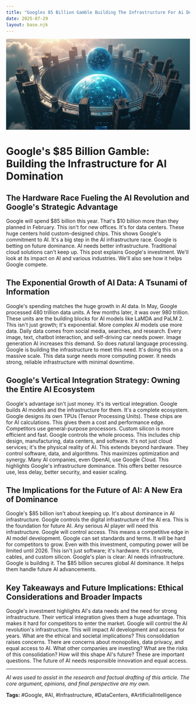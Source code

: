 ```yaml
---
title: "Googles 85 Billion Gamble Building The Infrastructure For Ai Domination"
date: 2025-07-29
layout: base.njk
---
```

![ALT-TEXT Placeholder](/images/20250729-title-googles-a_img.png)

# Google's $85 Billion Gamble: Building the Infrastructure for AI Domination

## The Hardware Race Fueling the AI Revolution and Google's Strategic Advantage

Google will spend $85 billion this year. That's $10 billion more than they planned in February.  This isn't for new offices. It's for data centers. These huge centers hold custom-designed chips.  This shows Google's commitment to AI.  It's a big step in the AI infrastructure race. Google is betting on future dominance. AI needs better infrastructure.  Traditional cloud solutions can't keep up. This post explains Google's investment. We'll look at its impact on AI and various industries.  We'll also see how it helps Google compete.

## The Exponential Growth of AI Data: A Tsunami of Information

Google's spending matches the huge growth in AI data. In May, Google processed 480 trillion data units. A few months later, it was over 980 trillion.  These units are the building blocks for AI models like LaMDA and PaLM 2. This isn't just growth; it's exponential.  More complex AI models use more data. Daily data comes from social media, searches, and research. Every image, text, chatbot interaction, and self-driving car needs power. Image generation AI increases this demand.  So does natural language processing. Google is building the infrastructure to meet this need. It's doing this on a massive scale.  This data surge needs more computing power.  It needs strong, reliable infrastructure with minimal downtime.


## Google's Vertical Integration Strategy: Owning the Entire AI Ecosystem

Google's advantage isn't just money.  It's its vertical integration. Google builds AI models and the infrastructure for them. It's a complete ecosystem.  Google designs its own TPUs (Tensor Processing Units).  These chips are for AI calculations. This gives them a cost and performance edge.  Competitors use general-purpose processors. Custom silicon is more efficient and fast.  Google controls the whole process. This includes chip design, manufacturing, data centers, and software. It's not just cloud services; it's the physical reality of AI. This extends beyond hardware. They control software, data, and algorithms. This maximizes optimization and synergy.  Many AI companies, even OpenAI, use Google Cloud. This highlights Google's infrastructure dominance.  This offers better resource use, less delay, better security, and easier scaling.

## The Implications for the Future of AI: A New Era of Dominance

Google's $85 billion isn't about keeping up. It's about dominance in AI infrastructure.  Google controls the digital infrastructure of the AI era. This is the foundation for future AI. Any serious AI player will need this infrastructure. Google will control access. This means a competitive edge in AI model development. Google can set standards and terms.  It will be hard for competitors to grow. Even with this investment, computing power will be limited until 2026. This isn't just software; it's hardware. It's concrete, cables, and custom silicon.  Google's plan is clear: AI needs infrastructure. Google is building it. The $85 billion secures global AI dominance.  It helps them handle future AI advancements.


## Key Takeaways and Future Implications: Ethical Considerations and Broader Impacts

Google's investment highlights AI's data needs and the need for strong infrastructure.  Their vertical integration gives them a huge advantage. This makes it hard for competitors to enter the market. Google will control the AI revolution's infrastructure. This will impact AI development and access for years.  What are the ethical and societal implications?  This consolidation raises concerns. There are concerns about monopolies, data privacy, and equal access to AI. What other companies are investing? What are the risks of this consolidation? How will this shape AI's future?  These are important questions.  The future of AI needs responsible innovation and equal access.


---

*AI was used to assist in the research and factual drafting of this article. The core argument, opinions, and final perspective are my own.*

**Tags:** #Google, #AI, #Infrastructure, #DataCenters, #ArtificialIntelligence

